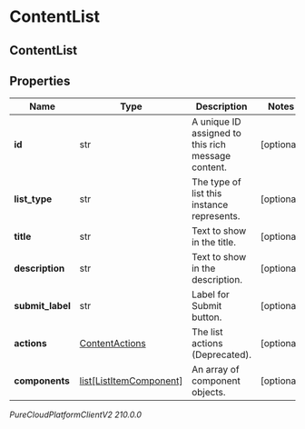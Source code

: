 # ContentList

## ContentList

## Properties

|Name | Type | Description | Notes|
|------------ | ------------- | ------------- | -------------|
| **id** | str | A unique ID assigned to this rich message content. | [optional] |
| **list_type** | str | The type of list this instance represents. | [optional] |
| **title** | str | Text to show in the title. | [optional] |
| **description** | str | Text to show in the description. | [optional] |
| **submit_label** | str | Label for Submit button. | [optional] |
| **actions** | [ContentActions](ContentActions) | The list actions (Deprecated). | [optional] |
| **components** | [list[ListItemComponent]](ListItemComponent) | An array of component objects. | [optional] |



_PureCloudPlatformClientV2 210.0.0_
